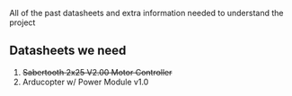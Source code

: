 All of the past datasheets and extra information needed to understand the project

## Datasheets we need
1. ~~Sabertooth 2x25 V2.00 Motor Controller~~
2. Arducopter w/ Power Module v1.0
